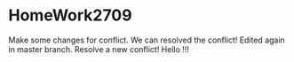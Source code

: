 # HomeWork2709
Make some changes for conflict.
We can resolved the conflict!
Edited again in master branch.
Resolve a new conflict!
Hello !!!
